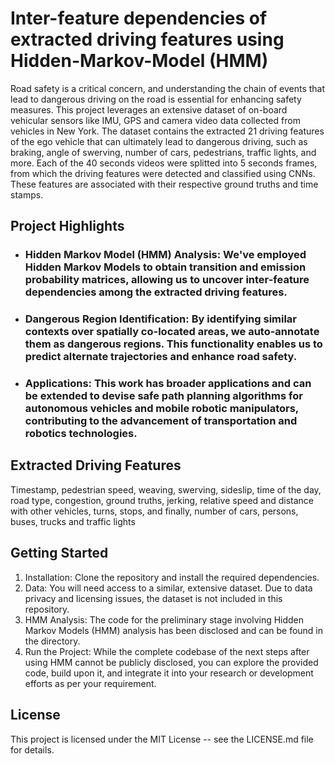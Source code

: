 # Inter-feature dependencies of extracted driving features using Hidden-Markov-Model (HMM)
Road safety is a critical concern, and understanding the chain of events that lead to dangerous driving on the road is essential for enhancing safety measures. This project leverages an extensive dataset of on-board vehicular sensors like IMU, GPS and camera video data collected from vehicles in New York. The dataset contains the extracted 21 driving features of the ego vehicle that can ultimately lead to dangerous driving, such as braking, angle of swerving, number of cars, pedestrians, traffic lights, and more. Each of the 40 seconds videos were splitted into 5 seconds frames, from which the driving features were detected and classified using CNNs. These features are associated with their respective ground truths and time stamps.

## Project Highlights
- ### Hidden Markov Model (HMM) Analysis: We've employed Hidden Markov Models to obtain transition and emission probability matrices, allowing us to uncover inter-feature dependencies among the extracted driving features.
- ### Dangerous Region Identification: By identifying similar contexts over spatially co-located areas, we auto-annotate them as dangerous regions. This functionality enables us to predict alternate trajectories and enhance road safety.
- ### Applications: This work has broader applications and can be extended to devise safe path planning algorithms for autonomous vehicles and mobile robotic manipulators, contributing to the advancement of transportation and robotics technologies.

## Extracted Driving Features
Timestamp, pedestrian speed, weaving, swerving, sideslip, time of the day, road type, congestion, ground truths, jerking, relative speed and distance with other vehicles, turns, stops, and finally, number of cars, persons, buses, trucks and traffic lights

## Getting Started
1. Installation: Clone the repository and install the required dependencies.
2. Data: You will need access to a similar, extensive dataset. Due to data privacy and licensing issues, the dataset is not included in this repository.
3. HMM Analysis: The code for the preliminary stage involving Hidden Markov Models (HMM) analysis has been disclosed and can be found in the directory.
4. Run the Project: While the complete codebase of the next steps after using HMM cannot be publicly disclosed, you can explore the provided code, build upon it, and integrate it into your research or development efforts as per your requirement.

## License
This project is licensed under the MIT License -- see the LICENSE.md file for details.
